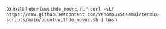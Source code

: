 to install `ubuntuwithde_novnc`, run `curl -sLf https://raw.githubusercontent.com/VenomousSteam81/termux-scripts/main/ubuntuwithde_novnc.sh | bash`
